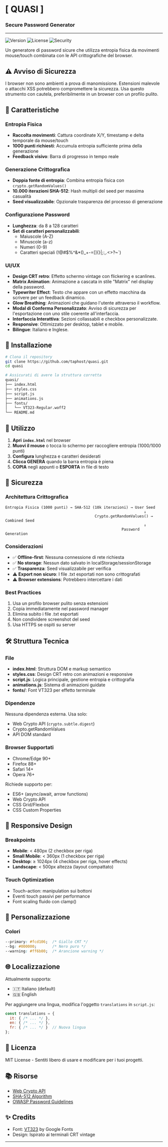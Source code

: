 # [ QUASI ]
### Secure Password Generator
---
![Version](https://img.shields.io/badge/version-1.0.0-yellow.svg)
![License](https://img.shields.io/badge/license-MIT-yellow.svg)
![Security](https://img.shields.io/badge/security-cryptographic-orange.svg)

Un generatore di password sicure che utilizza entropia fisica da movimenti mouse/touch combinata con le API crittografiche del browser.

## ⚠️ Avviso di Sicurezza

I browser non sono ambienti a prova di manomissione. Estensioni malevole o attacchi XSS potrebbero compromettere la sicurezza. Usa questo strumento con cautela, preferibilmente in un browser con un profilo pulito.

## 🎯 Caratteristiche

### Entropia Fisica
- **Raccolta movimenti**: Cattura coordinate X/Y, timestamp e delta temporale da mouse/touch
- **1000 punti richiesti**: Accumula entropia sufficiente prima della generazione
- **Feedback visivo**: Barra di progresso in tempo reale

### Generazione Crittografica
- **Doppia fonte di entropia**: Combina entropia fisica con `crypto.getRandomValues()`
- **10.000 iterazioni SHA-512**: Hash multipli del seed per massima casualità
- **Seed visualizzabile**: Opzionale trasparenza del processo di generazione

### Configurazione Password
- **Lunghezza**: da 8 a 128 caratteri
- **Set di caratteri personalizzabili**:
  - Maiuscole (A-Z)
  - Minuscole (a-z)
  - Numeri (0-9)
  - Caratteri speciali (!@#$%^&*()_+-=[]{}|;:,.<>?~`)

### UI/UX
- **Design CRT retro**: Effetto schermo vintage con flickering e scanlines.
- **Matrix Animation**: Animazione a cascata in stile "Matrix" nel display della password.
- **Typewriter Effect**: Testo che appare con un effetto macchina da scrivere per un feedback dinamico.
- **Glow Breathing**: Animazioni che guidano l'utente attraverso il workflow.
- **Modal di Conferma Personalizzato**: Avviso di sicurezza per l'esportazione con uno stile coerente all'interfaccia.
- **Interfaccia Interattiva**: Sezioni collassabili e checkbox personalizzate.
- **Responsive**: Ottimizzato per desktop, tablet e mobile.
- **Bilingue**: Italiano e Inglese.

## 🚀 Installazione

```bash
# Clona il repository
git clone https://github.com/taphost/quasi.git
cd quasi

# Assicurati di avere la struttura corretta
quasi/
├── index.html
├── styles.css
├── script.js
├── animations.js
├── fonts/
│   └── VT323-Regular.woff2
└── README.md
```

## 📖 Utilizzo

1. **Apri `index.html`** nel browser
2. **Muovi il mouse** o tocca lo schermo per raccogliere entropia (1000/1000 punti)
3. **Configura** lunghezza e caratteri desiderati
4. **Clicca GENERA** quando la barra entropia è piena
5. **COPIA** negli appunti o **ESPORTA** in file di testo

## 🔐 Sicurezza

### Architettura Crittografica

```
Entropia Fisica (1000 punti) → SHA-512 (10k iterazioni) → User Seed
                                                              ↓
                                        Crypto.getRandomValues() → Combined Seed
                                                              ↓
                                                    Password Generation
```

### Considerazioni

- ✅ **Offline-first**: Nessuna connessione di rete richiesta
- ✅ **No storage**: Nessun dato salvato in localStorage/sessionStorage
- ✅ **Trasparenza**: Seed visualizzabile per verifica
- ⚠️ **Export non sicuro**: I file .txt esportati non sono crittografati
- ⚠️ **Browser extensions**: Potrebbero intercettare i dati

### Best Practices

1. Usa un profilo browser pulito senza estensioni
2. Copia immediatamente nel password manager
3. Elimina subito i file .txt esportati
4. Non condividere screenshot del seed
5. Usa HTTPS se ospiti su server

## 🛠️ Struttura Tecnica

### File

- **index.html**: Struttura DOM e markup semantico
- **styles.css**: Design CRT retro con animazioni e responsive
- **script.js**: Logica principale, gestione entropia e crittografia
- **animations.js**: Sistema di animazioni guidate
- **fonts/**: Font VT323 per effetto terminale

### Dipendenze

Nessuna dipendenza esterna. Usa solo:
- Web Crypto API (`crypto.subtle.digest`)
- Crypto.getRandomValues
- API DOM standard

### Browser Supportati

- Chrome/Edge 90+
- Firefox 88+
- Safari 14+
- Opera 76+

Richiede supporto per:
- ES6+ (async/await, arrow functions)
- Web Crypto API
- CSS Grid/Flexbox
- CSS Custom Properties

## 📱 Responsive Design

### Breakpoints

- **Mobile**: < 480px (2 checkbox per riga)
- **Small Mobile**: < 360px (1 checkbox per riga)
- **Desktop**: ≥ 1024px (4 checkbox per riga, hover effects)
- **Landscape**: < 500px altezza (layout compattato)

### Touch Optimization

- Touch-action: manipulation sui bottoni
- Eventi touch passivi per performance
- Font scaling fluido con clamp()

## 🎨 Personalizzazione

### Colori

```css
--primary: #fcd106;  /* Giallo CRT */
--bg: #000000;       /* Nero puro */
--warning: #ff6b00;  /* Arancione warning */
```

## 🌐 Localizzazione

Attualmente supporta:
- 🇮🇹 Italiano (default)
- 🇬🇧 English

Per aggiungere una lingua, modifica l'oggetto `translations` in `script.js`:

```javascript
const translations = {
  it: { /* ... */ },
  en: { /* ... */ },
  fr: { /* ... */ }  // Nuova lingua
};
```

## 📄 Licenza

MIT License - Sentiti libero di usare e modificare per i tuoi progetti.

## 📚 Risorse

- [Web Crypto API](https://developer.mozilla.org/en-US/docs/Web/API/Web_Crypto_API)
- [SHA-512 Algorithm](https://en.wikipedia.org/wiki/SHA-2)
- [OWASP Password Guidelines](https://cheatsheetseries.owasp.org/cheatsheets/Authentication_Cheat_Sheet.html)

## ✨ Credits

- Font: [VT323](https://fonts.google.com/specimen/VT323) by Google Fonts
- Design: Ispirato ai terminali CRT vintage

---
